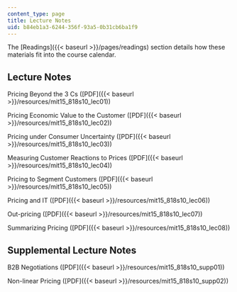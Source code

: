 ```yaml
---
content_type: page
title: Lecture Notes
uid: b84eb1a3-6244-356f-93a5-0b31cb6ba1f9
---
```


The [Readings]({{< baseurl >}}/pages/readings) section details how these materials fit into the course calendar.

Lecture Notes
-------------

Pricing Beyond the 3 Cs ([PDF]({{< baseurl >}}/resources/mit15_818s10_lec01))

Pricing Economic Value to the Customer ([PDF]({{< baseurl >}}/resources/mit15_818s10_lec02))

Pricing under Consumer Uncertainty ([PDF]({{< baseurl >}}/resources/mit15_818s10_lec03))

Measuring Customer Reactions to Prices ([PDF]({{< baseurl >}}/resources/mit15_818s10_lec04))

Pricing to Segment Customers ([PDF]({{< baseurl >}}/resources/mit15_818s10_lec05))

Pricing and IT ([PDF]({{< baseurl >}}/resources/mit15_818s10_lec06))

Out-pricing ([PDF]({{< baseurl >}}/resources/mit15_818s10_lec07))

Summarizing Pricing ([PDF]({{< baseurl >}}/resources/mit15_818s10_lec08))

Supplemental Lecture Notes
--------------------------

B2B Negotiations ([PDF]({{< baseurl >}}/resources/mit15_818s10_supp01))

Non-linear Pricing ([PDF]({{< baseurl >}}/resources/mit15_818s10_supp02))